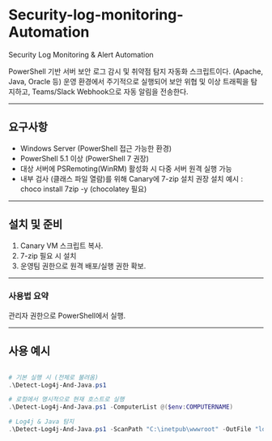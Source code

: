 # Security-log-monitoring-Automation
Security Log Monitoring &amp; Alert Automation

PowerShell 기반 서버 보안 로그 감시 및 취약점 탐지 자동화 스크립트이다. (Apache, Java, Oracle 등)
운영 환경에서 주기적으로 실행되어 보안 위협 및 이상 트래픽을 탐지하고,
Teams/Slack Webhook으로 자동 알림을 전송한다.

---

## 요구사항
- Windows Server (PowerShell 접근 가능한 환경)
- PowerShell 5.1 이상 (PowerShell 7 권장)
- 대상 서버에 PSRemoting(WinRM) 활성화 시 다중 서버 원격 실행 가능
- 내부 검사 (클래스 파일 열람)를 위해 Canary에 7-zip 설치 권장
  설치 예시 : choco install 7zip -y (chocolatey 필요)

---

## 설치 및 준비
1. Canary VM 스크립트 복사.
2. 7-zip 필요 시 설치
3. 운영팀 권한으로 원격 배포/실행 권한 확보.

---

### 사용법 요약
관리자 권한으로 PowerShell에서 실행.

---

## 사용 예시

``` powershell

# 기본 실행 시 (전체로 불려옴)
.\Detect-Log4j-And-Java.ps1

# 로컬에서 명시적으로 현재 호스트로 실행
.\Detect-Log4j-And-Java.ps1 -ComputerList @($env:COMPUTERNAME)

# Log4j & Java 탐지
.\Detect-Log4j-And-Java.ps1 -ScanPath "C:\inetpub\wwwroot" -OutFile "log4j_scan_$(Get-Date -Format yyyyMMdd).csv"

